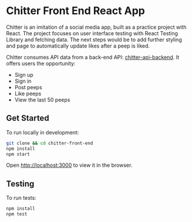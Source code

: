 # Chitter Front End React App

Chitter is an imitation of a social media app, built as a practice project with React. The project focuses on user interface testing with React Testing Library and fetching data. The next steps would be to add further styling and page to automatically update likes after a peep is liked. 

Chitter consumes API data from a back-end API: [chitter-api-backend](https://github.com/makersacademy/chitter_api_backend). It offers users the opportunity:

- Sign up
- Sign in
- Post peeps
- Like peeps
- View the last 50 peeps

## Get Started

To run locally in development:
```sh
git clone && cd chitter-front-end
npm install
npm start
```
Open [http://localhost:3000](http://localhost:3000) to view it in the browser.


## Testing

To run tests:
```sh
npm install
npm test
```
